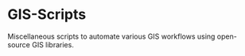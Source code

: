# GIS-Scripts
Miscellaneous scripts to automate various GIS workflows using open-source GIS libraries.
